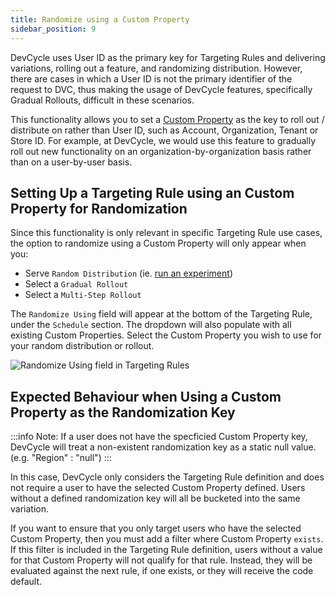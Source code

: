 ```yaml
---
title: Randomize using a Custom Property
sidebar_position: 9
---
```


DevCycle uses User ID as the primary key for Targeting Rules and delivering variations, rolling out a feature, and randomizing distribution. However, there are cases in which a User ID is not the primary identifier of the request to DVC, thus making the usage of DevCycle features, specifically Gradual Rollouts, difficult in these scenarios. 

This functionality allows you to set a [Custom Property](docs/extras/advanced-targeting/custom-properties.md) as the key to roll out / distribute on rather than User ID, such as Account, Organization, Tenant or Store ID.  For example, at DevCycle, we would use this feature to gradually roll out new functionality on an organization-by-organization basis rather than on a user-by-user basis.

## Setting Up a Targeting Rule using an Custom Property for Randomization
Since this functionality is only relevant in specific Targeting Rule use cases, the option to randomize using a Custom Property will only appear when you:

* Serve `Random Distribution` (ie. [run an experiment](/essentials/feature-experimentation#experimentation-using-a-custom-property-for-randomization)) 
* Select a `Gradual Rollout` 
* Select a `Multi-Step Rollout` 

The `Randomize Using` field will appear at the bottom of the Targeting Rule, under the `Schedule` section. The dropdown will also populate with all existing Custom Properties. Select the Custom Property you wish to use for your random distribution or rollout.

![Randomize Using field in Targeting Rules](/custom-property-randomization-rollouts.png)

## Expected Behaviour when Using a Custom Property as the Randomization Key

:::info
Note: If a user does not have the specficied Custom Property key, DevCycle will treat a non-existent randomization key as a static null value. (e.g. "Region" : "null") 
:::

In this case, DevCycle only considers the Targeting Rule definition and does not require a user to have the selected Custom Property defined. Users without a defined randomization key will all be bucketed into the same variation.

If you want to ensure that you only target users who have the selected Custom Property, then you must add a filter where Custom Property `exists`. If this filter is included in the Targeting Rule definition, users without a value for that Custom Property will not qualify for that rule. Instead, they will be evaluated against the next rule, if one exists, or they will receive the code default.
